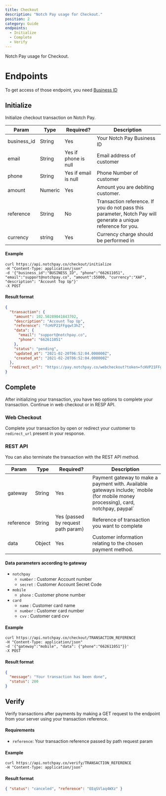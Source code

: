 ```yaml
---
title: Checkout
description: "Notch Pay usage for Checkout."
position: 2
category: Guide
endpoints:
  - Initialize
  - Complete
  - Verify
---
```


Notch Pay usage for Checkout.

# Endpoints

<list :items="endpoints"></list>

<alert type="warning">

To get access of those endpoint, you need [Business ID](https://business.notchpay.co/settings/apis-webhooks)

</alert>

## Initialize

Initialize checkout transaction on Notch Pay.

<table>
<thead>
<tr>
<th>Param</th>
<th>Type</th>
<th>Required?</th>
<th>Description</th>
</tr>
</thead>
<tbody>
<tr>
<td>business_id</td>
<td>String</td>
<td>Yes</td>
<td>Your Notch Pay Business ID</td>
</tr>
<tr>
<td>email</td>
<td>String</td>
<td>Yes if phone is null</td>
<td>Email address of customer</td>
</tr>
<tr>
<td>phone</td>
<td>String</td>
<td>Yes if email is null</td>
<td>Phone Number of customer</td>
</tr>
<tr>
<tr>
<td>amount</td>
<td>Numeric</td>
<td>Yes</td>
<td>Amount you are debiting customer.</td>
</tr>
<td>reference</td>
<td>String</td>
<td>No</td>
<td>Transaction reference. If you do not pass this parameter, Notch Pay will generate a unique reference for you.</td>
</tr>
<tr>
<td>currency</td>
<td>string</td>
<td>Yes</td>
<td>Currency charge should be performed in</td>
</tr>
</tbody>
</table>

#### Example

<code-group>
  <code-block label="cURL" active>

```cURL
curl https://api.notchpay.co/checkout/initialize
-H "Content-Type: application/json"
-d '{"business_id":"BUSINESS_ID", "phone":"662611051", "email":"support@notchpay.co", "amount":55000, "currency":"XAF", "description": "Account Top Up"}'
-X POST
```

  </code-block>
  
</code-group>

#### Result format

```json
{
  "transaction": {
    "amount": 102.50289041843702,
    "description": "Account Top Up",
    "reference": "fcHVP21FFgqwt3hZ",
    "data": {
      "email": "support@notchpay.co",
      "phone": "662611051"
    },
    "status": "pending",
    "updated_at": "2021-02-20T06:52:04.000000Z",
    "created_at": "2021-02-20T06:52:04.000000Z"
  },
  "redirect_url": "https://pay.notchpay.co/webcheckout?token=fcHVP21FFgqwt3hZ"
}
```

## Complete

After initializing your transaction, you have two options to complete your transaction. Continue in web checkout or in RESP API.

### Web Checkout

Complete your transaction by open or redirect your customer to `redirect_url` present in your response.

### REST API

You can also terminate the transaction with the REST API method.

<table>
<thead>
<tr>
<th>Param</th>
<th>Type</th>
<th>Required?</th>
<th>Description</th>
</tr>
</thead>
<tbody>
<tr>
<td>gateway</td>
<td>String</td>
<td>Yes</td>
<td>Payment gateway to make a payment with. Available gateways include; `mobile (for mobile money processing), card, notchpay, paypal`  </td>
</tr>
<tr>
<td>reference</td>
<td>String</td>
<td>Yes (passed by request path param)</td>
<td>Reference of transaction you want to complete  </td>
</tr>
<tr>
<td>data</td>
<td>Object</td>
<td>Yes</td>
<td>Customer information relating to the chosen payment method.</td>
</tr>
<tr>
</tbody>
</table>

#### Data parameters according to gateway

- `notchpay`
  - `number` : Customer Account number
  - `secret` : Customer Account Secret Code
- `mobile`
  - `phone` : Customer phone number
- `card`
  - `name` : Customer card name
  - `number` : Customer card number
  - `cvv` : Customer card cvv

#### Example

<code-group>
  <code-block label="cURL" active>

```cURL
curl https://api.notchpay.co/checkout/TRANSACTION_REFERENCE
-H "Content-Type: application/json"
-d '{"gateway":"mobile", "data": {"phone":"662611051"}}'
-X POST
```

  </code-block>
  
</code-group>

#### Result format

```json
{
  "message": "Your transaction has been done",
  "status": 200
}
```

## Verify

Verify transactions after payments by making a GET request to the endpoint from your server using your transaction reference.

#### Requirements

- `reference`: Your transaction reference passed by path request param

#### Example

<code-group>
  <code-block label="cURL" active>

```cURL
curl https://api.notchpay.co/verify/TRANSACTION_REFERENCE
-H "Content-Type: application/json"
```

  </code-block>
  
</code-group>

#### Result format

```json
{ "status": "canceled", "reference": "EEqSVlaq4WXz" }
```
